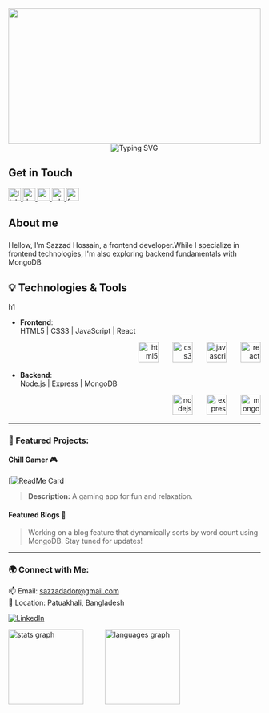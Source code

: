 
<div align="center">
  <img height="270" width="100%" src="https://i.ibb.co.com/20QqWNFz/Purple-Abstract-Graphic-Design-Linked-In-Article-Cover-Image-1.png" />
</div>
<div align="center">
  <img src="https://readme-typing-svg.herokuapp.com?font=Courier+New&color=%2336BCF7&size=25&center=true&vCenter=true&lines=Hi%2C+I'm+Sazzad+Hossain!+🚀++;+Welcome+to+my+GitHub+profile!" alt="Typing SVG" />
</div>

<h2 align="left"> Get in Touch</h2>
<div align="left">
  <a href="https://www.linkedin.com/in/sazzadador/" target="_blank">
    <img src="https://img.shields.io/static/v1?message=LinkedIn&logo=linkedin&label=&color=0077B5&logoColor=white&labelColor=&style=flat" height="25" alt="linkedin logo"  />
  </a>

  <a href="https://sazzadador.surge.sh/" target="_blank">
    <img src="https://img.shields.io/static/v1?message=Portfolio%20&logo=dev.to&label=&color=0A0A0A&logoColor=white&labelColor=&style=flat" height="25" alt="devto logo"  />
  </a>
  <a href="mailto:sazzadador@gmail.com" target="_blank">
    <img src="https://img.shields.io/static/v1?message=Mail&logo=gmail&label=&color=D14836&logoColor=white&labelColor=&style=flat" height="25" alt="gmail logo"  />
  </a>
  <a href="https://wa.me/8801705799384" target="_blank">
    <img src="https://img.shields.io/static/v1?message=Whatsapp&logo=whatsapp&label=&color=25D366&logoColor=white&labelColor=&style=flat" height="25" alt="whatsapp logo"  />
  </a>
  <a href="https://www.facebook.com/sazzad.ad0r target="_blank">
    <img src="https://img.shields.io/static/v1?message=Facebook&logo=facebook&label=&color=1877F2&logoColor=white&labelColor=&style=flat" height="25" alt="facebook logo"  />
  </a>

</div>
<h2 align="left">About me</h2>

###

<p align="left">Hellow, I'm Sazzad Hossain, a frontend developer.While I specialize in frontend technologies, I'm also exploring backend fundamentals with MongoDB</p>

###






<h2 align="left">💡 Technologies & Tools </h1>h1

- **Frontend**:  
  HTML5 | CSS3 | JavaScript | React  
  <div align="right">
    <img src="https://cdn.jsdelivr.net/gh/devicons/devicon/icons/html5/html5-plain.svg" height="40" alt="html5 logo"  />
    <img width="20" />
    <img src="https://cdn.jsdelivr.net/gh/devicons/devicon/icons/css3/css3-plain.svg" height="40" alt="css3 logo"  />
    <img width="20" />
    <img src="https://cdn.jsdelivr.net/gh/devicons/devicon/icons/javascript/javascript-plain.svg" height="40" alt="javascript logo"  />
    <img width="20" />
    <img src="https://cdn.jsdelivr.net/gh/devicons/devicon/icons/react/react-original.svg" height="40" alt="react logo"  />
  </div>

- **Backend**:  
  Node.js | Express | MongoDB  
  <div align="right">
    <img src="https://cdn.jsdelivr.net/gh/devicons/devicon/icons/nodejs/nodejs-plain.svg" height="40" alt="nodejs logo"  />
    <img width="20" />
    <img src="https://cdn.jsdelivr.net/gh/devicons/devicon/icons/express/express-original.svg" height="40" alt="express logo"  />
    <img width="20" />
    <img src="https://cdn.jsdelivr.net/gh/devicons/devicon/icons/mongodb/mongodb-plain.svg" height="40" alt="mongodb logo"  />
  </div>

<hr>

### 📂 Featured Projects:
#### Chill Gamer 🎮
[![ReadMe Card](https://github.com/TamimAhmedCD/chill-gamer-server)
> **Description:** A gaming app for fun and relaxation.  

#### Featured Blogs 📖  
> Working on a blog feature that dynamically sorts by word count using MongoDB. Stay tuned for updates!

---

### 🌍 Connect with Me:
📫 Email: sazzadador@gmail.com 
</br>
📍 Location: Patuakhali, Bangladesh 

[![LinkedIn](https://img.shields.io/badge/-LinkedIn-blue?logo=linkedin&logoColor=white)](https://www.linkedin.com/in/sazzadador/)  



<div align="left">
  <img  src="https://github-readme-stats.vercel.app/api?username=sazzadd&hide_title=false&hide_rank=false&show_icons=false&include_all_commits=true&count_private=true&disable_animations=false&theme=dracula&locale=en&hide_border=false&order=1" height="150" alt="stats graph"  />
   &nbsp &nbsp &nbsp &nbsp &nbsp
  <img src="https://github-readme-stats.vercel.app/api/top-langs?username=sazzadd&locale=en&hide_title=false&layout=compact&card_width=320&langs_count=5&theme=dracula&hide_border=false&order=2" height="150" alt="languages graph"  />
</div>

###


























